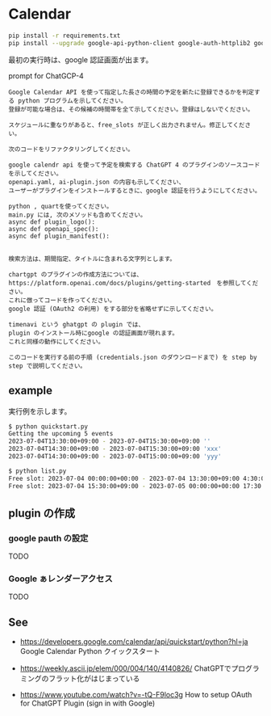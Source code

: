 
# Calendar

```bash
pip install -r requirements.txt
pip install --upgrade google-api-python-client google-auth-httplib2 google-auth-oauthlib
```

最初の実行時は、google 認証画面が出ます。

prompt for ChatGCP-4
```plain
Google Calendar API を使って指定した長さの時間の予定を新たに登録できるかを判定する python プログラムを示してください。
登録が可能な場合は、その候補の時間帯を全て示してください。登録はしないでください。
```

```plain
スケジュールに重なりがあると、free_slots が正しく出力されません。修正してください。
```

```plain
次のコードをリファクタリングしてください。
```

```plain
google calendr api を使って予定を検索する ChatGPT 4 のプラグインのソースコードを示してください。
openapi.yaml, ai-plugin.json の内容も示してください、
ユーザーがプラグインをインストールするときに、google 認証を行うようにしてください。

python , quartを使ってください。
main.py には, 次のメソッドも含めてください。
async def plugin_logo():
async def openapi_spec():
async def plugin_manifest():


検索方法は、期間指定、タイトルに含まれる文字列とします。

chartgpt のプラグインの作成方法については、https://platform.openai.com/docs/plugins/getting-started　を参照してください。
これに倣ってコードを作ってください。
google 認証 (OAuth2 の利用) をする部分を省略せずに示してください。

timenavi という ghatgpt の plugin では、
plugin のインストール時にgoogle の認証画面が現れます。
これと同様の動作にしてください。
```

```plain
このコードを実行する前の手順 (credentials.json のダウンロードまで) を step by step で説明してください。
```

## example

実行例を示します。

```zsh
$ python quickstart.py
Getting the upcoming 5 events
2023-07-04T13:30:00+09:00 - 2023-07-04T15:30:00+09:00 ''
2023-07-04T14:30:00+09:00 - 2023-07-04T15:30:00+09:00 'xxx'
2023-07-04T14:30:00+09:00 - 2023-07-04T15:00:00+09:00 'yyy'

$ python list.py
Free slot: 2023-07-04 00:00:00+00:00 - 2023-07-04 13:30:00+09:00 4:30:00
Free slot: 2023-07-04 15:30:00+09:00 - 2023-07-05 00:00:00+00:00 17:30:00

```

## plugin の作成

### google pauth の設定

TODO

### Google ぁレンダーアクセス

TODO

## See

- https://developers.google.com/calendar/api/quickstart/python?hl=ja
  Google Calendar Python クイックスタート

- https://weekly.ascii.jp/elem/000/004/140/4140826/
  ChatGPTでプログラミングのフラット化がはじまっている

- https://www.youtube.com/watch?v=-tQ-F9loc3g
  How to setup OAuth for ChatGPT Plugin (sign in with Google)